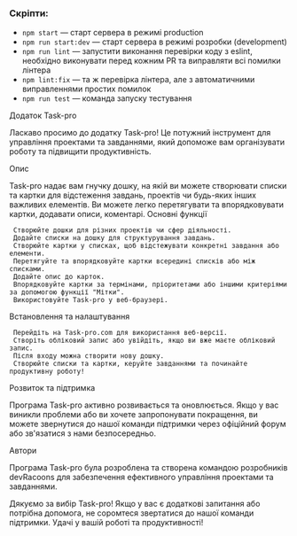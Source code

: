### Скріпти:

- `npm start` &mdash; старт сервера в режимі production
- `npm run start:dev` &mdash; старт сервера в режимі розробки (development)
- `npm run lint` &mdash; запустити виконання перевірки коду з eslint, необхідно виконувати перед кожним PR та виправляти всі помилки лінтера
- `npm lint:fix` &mdash; та ж перевірка лінтера, але з автоматичними виправленнями простих помилок
- `npm run test` &mdash; команда запуску тестування

Додаток Task-pro

Ласкаво просимо до додатку Task-pro! Це потужний інструмент для управління проектами та завданнями, який допоможе вам організувати роботу та підвищити продуктивність.

Опис

Task-pro надає вам гнучку дошку, на якій ви можете створювати списки та картки для відстеження завдань, проектів чи будь-яких інших важливих елементів. Ви можете легко перетягувати та впорядковувати картки, додавати описи, коментарі.
Основні функції

     Створюйте дошки для різних проектів чи сфер діяльності.
     Додайте списки на дошку для структурування завдань.
     Створюйте картки у списках, щоб відстежувати конкретні завдання або елементи.
     Перетягуйте та впорядковуйте картки всередині списків або між списками.
     Додайте опис до карток.
     Впорядковуйте картки за термінами, пріоритетами або іншими критеріями за допомогою функції "Мітки".
     Використовуйте Task-pro у веб-браузері.

Встановлення та налаштування

     Перейдіть на Task-pro.com для використання веб-версії.
     Створіть обліковий запис або увійдіть, якщо ви вже маєте обліковий запис.
     Після входу можна створити нову дошку.
     Створюйте списки та картки, керуйте завданнями та починайте продуктивну роботу!

Розвиток та підтримка

Програма Task-pro активно розвивається та оновлюється. Якщо у вас виникли проблеми або ви хочете запропонувати покращення, ви можете звернутися до нашої команди підтримки через офіційний форум або зв'язатися з нами безпосередньо.

Автори

Програма Task-pro була розроблена та створена командою розробників devRacoons для забезпечення ефективного управління проектами та завданнями.

Дякуємо за вибір Task-pro! Якщо у вас є додаткові запитання або потрібна допомога, не соромтеся звертатися до нашої команди підтримки. Удачі у вашій роботі та продуктивності!
